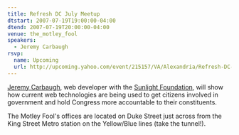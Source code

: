```yaml
---
title: Refresh DC July Meetup
dtstart: 2007-07-19T19:00:00-04:00
dtend: 2007-07-19T20:00:00-04:00
venue: the_motley_fool
speakers:
  - Jeremy Carbaugh
rsvp:
  name: Upcoming
  url: http://upcoming.yahoo.com/event/215157/VA/Alexandria/Refresh-DC-July-meetup/The-Motley-Fool/
---
```


[Jeremy Carbaugh](http://carbauja.com/), web developer with the [Sunlight Foundation](http://sunlightfoundation.com/), will show how current web technologies are being used to get citizens involved in government and hold Congress more accountable to their constituents.

The Motley Fool's offices are located on Duke Street just across from the King Street Metro station on the Yellow/Blue lines (take the tunnel!).